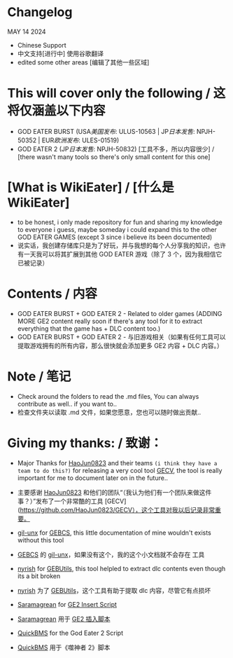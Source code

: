 # Changelog
MAY 14 2024
- Chinese Support 
- 中文支持[进行中] 使用谷歌翻译
- edited some other areas [编辑了其他一些区域]

# This will cover only the following / 这将仅涵盖以下内容
- GOD EATER BURST (USA*美国发布*: ULUS-10563 | JP*日本发售*: NPJH-50352	 | EUR*欧洲发布*: ULES-01519)
- GOD EATER 2 (JP*日本发售*: NPJH-50832) [工具不多，所以内容很少] / [there wasn't many tools so there's only small content for this one] 



# [What is WikiEater] / [什么是 WikiEater]
- to be honest, i only made repository for fun and sharing my knowledge to everyone i guess, maybe someday i could expand this to the other GOD EATER GAMES (except 3 since i believe its been documented)
- 说实话，我创建存储库只是为了好玩，并与我想的每个人分享我的知识，也许有一天我可以将其扩展到其他 GOD EATER 游戏（除了 3 个，因为我相信它已被记录）


# Contents / 内容
- GOD EATER BURST + GOD EATER 2 - Related to older games (ADDING MORE GE2 content really soon if there's any tool for it to extract everything that the game has + DLC content too.)
- GOD EATER BURST + GOD EATER 2 - 与旧游戏相关（如果有任何工具可以提取游戏拥有的所有内容，那么很快就会添加更多 GE2 内容 + DLC 内容。）



# Note / 笔记
- Check around the folders to read the .md files, You can always contribute as well.. if you want to.. 
- 检查文件夹以读取 .md 文件，如果您愿意，您也可以随时做出贡献..


# Giving my thanks: / 致谢：
- Major Thanks for [HaoJun0823](https://github.com/HaoJun0823) and their teams `(i think they have a team to do this?)` for releasing a very cool tool [GECV](https://github.com/HaoJun0823/GECV), the tool is really important for me to document later on in the future..
- 主要感谢 [HaoJun0823](https://github.com/HaoJun0823) 和他们的团队“（我认为他们有一个团队来做这件事？）”发布了一个非常酷的工具 [GECV](https://github.com/HaoJun0823/GECV），这个工具对我以后记录非常重要。


- [gil-unx](https://github.com/gil-unx) for [GEBCS](https://github.com/gil-unx/GEBCS), this little documentation of mine wouldn't exists without this tool
- [GEBCS](https://github.com/gil-unx/GEBCS) 的 [gil-unx](https://github.com/gil-unx)，如果没有这个，我的这个小文档就不会存在 工具


- [nyrish](https://github.com/nyirsh) for [GEBUtils](https://github.com/nyirsh/GEBUtils), this tool helpled to extract dlc contents even though its a bit broken
- [nyrish](https://github.com/nyirsh) 为了 [GEBUtils](https://github.com/nyirsh/GEBUtils)，这个工具有助于提取 dlc 内容，尽管它有点损坏


- [Saramagrean](https://github.com/Saramagrean) for [GE2 Insert Script](https://github.com/Saramagrean/GE2-insert-script-tool)
- [Saramagrean](https://github.com/Saramagrean) 用于 [GE2 插入脚本](https://github.com/Saramagrean/GE2-insert-script-tool)


- [QuickBMS](https://aluigi.altervista.org/quickbms.htm) for the God Eater 2 Script
- [QuickBMS](https://aluigi.altervista.org/quickbms.htm) 用于《噬神者 2》脚本
